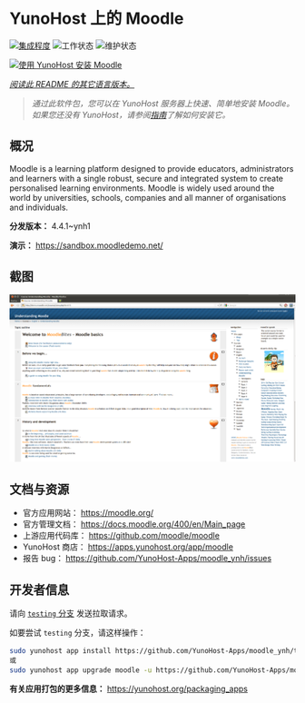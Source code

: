 <!--
注意：此 README 由 <https://github.com/YunoHost/apps/tree/master/tools/readme_generator> 自动生成
请勿手动编辑。
-->

# YunoHost 上的 Moodle

[![集成程度](https://dash.yunohost.org/integration/moodle.svg)](https://dash.yunohost.org/appci/app/moodle) ![工作状态](https://ci-apps.yunohost.org/ci/badges/moodle.status.svg) ![维护状态](https://ci-apps.yunohost.org/ci/badges/moodle.maintain.svg)

[![使用 YunoHost 安装 Moodle](https://install-app.yunohost.org/install-with-yunohost.svg)](https://install-app.yunohost.org/?app=moodle)

*[阅读此 README 的其它语言版本。](./ALL_README.md)*

> *通过此软件包，您可以在 YunoHost 服务器上快速、简单地安装 Moodle。*  
> *如果您还没有 YunoHost，请参阅[指南](https://yunohost.org/install)了解如何安装它。*

## 概况

Moodle is a learning platform designed to provide educators, administrators and learners with a single robust, secure and integrated system to create personalised learning environments. Moodle is widely used around the world by universities, schools, companies and all manner of organisations and individuals.


**分发版本：** 4.4.1~ynh1

**演示：** <https://sandbox.moodledemo.net/>

## 截图

![Moodle 的截图](./doc/screenshots/Moodle_2.0_on_Firefox_4.0.png)

## 文档与资源

- 官方应用网站： <https://moodle.org/>
- 官方管理文档： <https://docs.moodle.org/400/en/Main_page>
- 上游应用代码库： <https://github.com/moodle/moodle>
- YunoHost 商店： <https://apps.yunohost.org/app/moodle>
- 报告 bug： <https://github.com/YunoHost-Apps/moodle_ynh/issues>

## 开发者信息

请向 [`testing` 分支](https://github.com/YunoHost-Apps/moodle_ynh/tree/testing) 发送拉取请求。

如要尝试 `testing` 分支，请这样操作：

```bash
sudo yunohost app install https://github.com/YunoHost-Apps/moodle_ynh/tree/testing --debug
或
sudo yunohost app upgrade moodle -u https://github.com/YunoHost-Apps/moodle_ynh/tree/testing --debug
```

**有关应用打包的更多信息：** <https://yunohost.org/packaging_apps>

